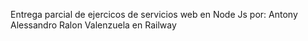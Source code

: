 Entrega parcial de ejercicos de servicios web en Node Js por: 
Antony Alessandro Ralon Valenzuela 
en Railway